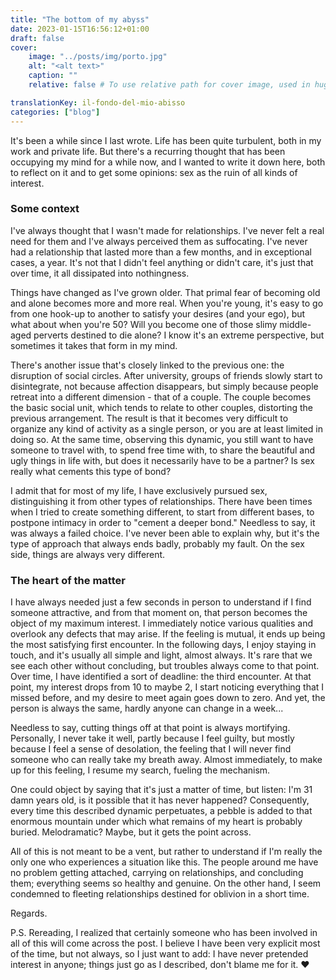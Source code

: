 ```yaml
---
title: "The bottom of my abyss"
date: 2023-01-15T16:56:12+01:00
draft: false
cover:
    image: "../posts/img/porto.jpg"
    alt: "<alt text>"
    caption: ""
    relative: false # To use relative path for cover image, used in hugo Page-bundles

translationKey: il-fondo-del-mio-abisso
categories: ["blog"]
---
```


It's been a while since I last wrote. Life has been quite turbulent, both in my work and private life. But there's a recurring thought that has been occupying my mind for a while now, and I wanted to write it down here, both to reflect on it and to get some opinions: sex as the ruin of all kinds of interest.

### Some context
I've always thought that I wasn't made for relationships. I've never felt a real need for them and I've always perceived them as suffocating. I've never had a relationship that lasted more than a few months, and in exceptional cases, a year. It's not that I didn't feel anything or didn't care, it's just that over time, it all dissipated into nothingness.

Things have changed as I've grown older. That primal fear of becoming old and alone becomes more and more real. When you're young, it's easy to go from one hook-up to another to satisfy your desires (and your ego), but what about when you're 50? Will you become one of those slimy middle-aged perverts destined to die alone? I know it's an extreme perspective, but sometimes it takes that form in my mind.

There's another issue that's closely linked to the previous one: the disruption of social circles. After university, groups of friends slowly start to disintegrate, not because affection disappears, but simply because people retreat into a different dimension - that of a couple. The couple becomes the basic social unit, which tends to relate to other couples, distorting the previous arrangement. The result is that it becomes very difficult to organize any kind of activity as a single person, or you are at least limited in doing so. At the same time, observing this dynamic, you still want to have someone to travel with, to spend free time with, to share the beautiful and ugly things in life with, but does it necessarily have to be a partner? Is sex really what cements this type of bond?

I admit that for most of my life, I have exclusively pursued sex, distinguishing it from other types of relationships. There have been times when I tried to create something different, to start from different bases, to postpone intimacy in order to "cement a deeper bond." Needless to say, it was always a failed choice. I've never been able to explain why, but it's the type of approach that always ends badly, probably my fault.
On the sex side, things are always very different.

### The heart of the matter

I have always needed just a few seconds in person to understand if I find someone attractive, and from that moment on, that person becomes the object of my maximum interest. I immediately notice various qualities and overlook any defects that may arise. If the feeling is mutual, it ends up being the most satisfying first encounter. In the following days, I enjoy staying in touch, and it's usually all simple and light, almost always. It's rare that we see each other without concluding, but troubles always come to that point. Over time, I have identified a sort of deadline: the third encounter. At that point, my interest drops from 10 to maybe 2, I start noticing everything that I missed before, and my desire to meet again goes down to zero. And yet, the person is always the same, hardly anyone can change in a week...

Needless to say, cutting things off at that point is always mortifying. Personally, I never take it well, partly because I feel guilty, but mostly because I feel a sense of desolation, the feeling that I will never find someone who can really take my breath away. Almost immediately, to make up for this feeling, I resume my search, fueling the mechanism.

One could object by saying that it's just a matter of time, but listen: I'm 31 damn years old, is it possible that it has never happened? Consequently, every time this described dynamic perpetuates, a pebble is added to that enormous mountain under which what remains of my heart is probably buried. Melodramatic? Maybe, but it gets the point across.

All of this is not meant to be a vent, but rather to understand if I'm really the only one who experiences a situation like this. The people around me have no problem getting attached, carrying on relationships, and concluding them; everything seems so healthy and genuine. On the other hand, I seem condemned to fleeting relationships destined for oblivion in a short time.

Regards.

P.S. Rereading, I realized that certainly someone who has been involved in all of this will come across the post. I believe I have been very explicit most of the time, but not always, so I just want to add: I have never pretended interest in anyone; things just go as I described, don't blame me for it. ❤️